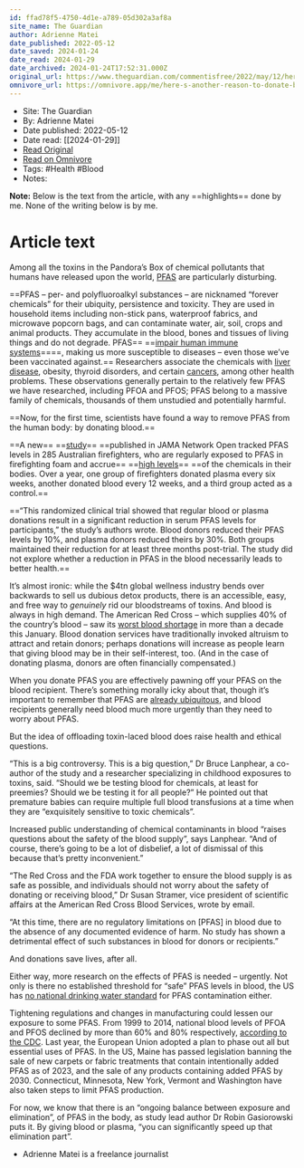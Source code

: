 ```yaml
---
id: ffad78f5-4750-4d1e-a789-05d302a3af8a
site_name: The Guardian
author: Adrienne Matei
date_published: 2022-05-12
date_saved: 2024-01-24
date_read: 2024-01-29
date_archived: 2024-01-24T17:52:31.000Z
original_url: https://www.theguardian.com/commentisfree/2022/may/12/heres-another-reason-to-donate-blood-it-reduces-forever-chemicals-in-your-body
omnivore_url: https://omnivore.app/me/here-s-another-reason-to-donate-blood-it-reduces-forever-chemica-18d3929ead0
---
```


 - Site: The Guardian
 - By: Adrienne Matei
 - Date published: 2022-05-12
 - Date read: [[2024-01-29]]
 - [Read Original](https://www.theguardian.com/commentisfree/2022/may/12/heres-another-reason-to-donate-blood-it-reduces-forever-chemicals-in-your-body)
 - [Read on Omnivore](https://omnivore.app/me/here-s-another-reason-to-donate-blood-it-reduces-forever-chemica-18d3929ead0)
 - Tags:  #Health  #Blood 
 - Notes: 

**Note:** Below is the text from the article, with any ==highlights== done by me. None of the writing below is by me.

# Article text
Among all the toxins in the Pandora’s Box of chemical pollutants that humans have released upon the world, [PFAS](https://www.theguardian.com/environment/pfas) are particularly disturbing.

==PFAS – per- and polyfluoroalkyl substances – are nicknamed “forever chemicals” for their ubiquity, persistence and toxicity. They are used in household items including non-stick pans, waterproof fabrics, and microwave popcorn bags, and can contaminate water, air, soil, crops and animal products. They accumulate in the blood, bones and tissues of living things and do not degrade. PFAS== ==[impair human immune systems](https://www.ewg.org/news-insights/news/pfas-chemicals-harm-immune-system-decrease-response-vaccines-new-ewg-review-0)====, making us more susceptible to diseases – even those we’ve been vaccinated against.== Researchers associate the chemicals with [liver disease](https://www.verywellhealth.com/pfas-exposure-fatty-liver-disease-5270707), obesity, thyroid disorders, and certain [cancers](https://dceg.cancer.gov/research/what-we-study/pfas#:~:text=Serum%20PFAS%20Concentrations%20and%20Risk,community%20with%20contaminated%20drinking%20water.), among other health problems. These observations generally pertain to the relatively few PFAS we have researched, including PFOA and PFOS; PFAS belong to a massive family of chemicals, thousands of them unstudied and potentially harmful.

==Now, for the first time, scientists have found a way to remove PFAS from the human body: by donating blood.==

==A new== ==[study](https://jamanetwork.com/journals/jamanetworkopen/fullarticle/2790905?resultClick=1)== ==published in JAMA Network Open tracked PFAS levels in 285 Australian firefighters, who are regularly exposed to PFAS in firefighting foam and accrue== ==[high levels](https://www.sciencedaily.com/releases/2021/05/210503083749.htm#:~:text=Volunteer%20firefighters%20%2D%2D%20who%20comprise,volunteer%20firefighters'%20exposure%20to%20PFAS.)== ==of the chemicals in their bodies. Over a year, one group of firefighters donated plasma every six weeks, another donated blood every 12 weeks, and a third group acted as a control.==

==“This randomized clinical trial showed that regular blood or plasma donations result in a significant reduction in serum PFAS levels for participants,” the study’s authors wrote. Blood donors reduced their PFAS levels by 10%, and plasma donors reduced theirs by 30%. Both groups maintained their reduction for at least three months post-trial. The study did not explore whether a reduction in PFAS in the blood necessarily leads to better health.==

It’s almost ironic: while the $4tn global wellness industry bends over backwards to sell us dubious detox products, there is an accessible, easy, and free way to _genuinely_ rid our bloodstreams of toxins. And blood is always in high demand. The American Red Cross – which supplies 40% of the country’s blood – saw its [worst blood shortage](https://www.redcross.org/about-us/news-and-events/press-release/2022/blood-donors-needed-now-as-omicron-intensifies.html) in more than a decade this January. Blood donation services have traditionally invoked altruism to attract and retain donors; perhaps donations will increase as people learn that giving blood may be in their self-interest, too. (And in the case of donating plasma, donors are often financially compensated.)

When you donate PFAS you are effectively pawning off your PFAS on the blood recipient. There’s something morally icky about that, though it’s important to remember that PFAS are [already ubiquitous](https://medicine.yale.edu/news-article/pfas-and-health-troublesome-ubiquitous-chemicals-to-be-examined-at-ysph-symposium/), and blood recipients generally need blood much more urgently than they need to worry about PFAS.

But the idea of offloading toxin-laced blood does raise health and ethical questions.

“This is a big controversy. This is a big question,” Dr Bruce Lanphear, a co-author of the study and a researcher specializing in childhood exposures to toxins, said. “Should we be testing blood for chemicals, at least for preemies? Should we be testing it for all people?” He pointed out that premature babies can require multiple full blood transfusions at a time when they are “exquisitely sensitive to toxic chemicals”.

Increased public understanding of chemical contaminants in blood “raises questions about the safety of the blood supply”, says Lanphear. “And of course, there’s going to be a lot of disbelief, a lot of dismissal of this because that’s pretty inconvenient.”

“The Red Cross and the FDA work together to ensure the blood supply is as safe as possible, and individuals should not worry about the safety of donating or receiving blood,” Dr Susan Stramer, vice president of scientific affairs at the American Red Cross Blood Services, wrote by email.

“At this time, there are no regulatory limitations on \[PFAS\] in blood due to the absence of any documented evidence of harm. No study has shown a detrimental effect of such substances in blood for donors or recipients.”

And donations save lives, after all.

Either way, more research on the effects of PFAS is needed – urgently. Not only is there no established threshold for “safe” PFAS levels in blood, the US has [no national drinking water standard](https://wqa.org/learn-about-water/water-q-a/pfas) for PFAS contamination either.

Tightening regulations and changes in manufacturing could lessen our exposure to some PFAS. From 1999 to 2014, national blood levels of PFOA and PFOS declined by more than 60% and 80% respectively, [according to the CDC](https://www.atsdr.cdc.gov/pfas/health-effects/blood-testing.html). Last year, the European Union adopted a plan to phase out all but essential uses of PFAS. In the US, Maine has passed legislation banning the sale of new carpets or fabric treatments that contain intentionally added PFAS as of 2023, and the sale of any products containing added PFAS by 2030\. Connecticut, Minnesota, New York, Vermont and Washington have also taken steps to limit PFAS production.

For now, we know that there is an “ongoing balance between exposure and elimination”, of PFAS in the body, as study lead author Dr Robin Gasiorowski puts it. By giving blood or plasma, “you can significantly speed up that elimination part”.

* Adrienne Matei is a freelance journalist